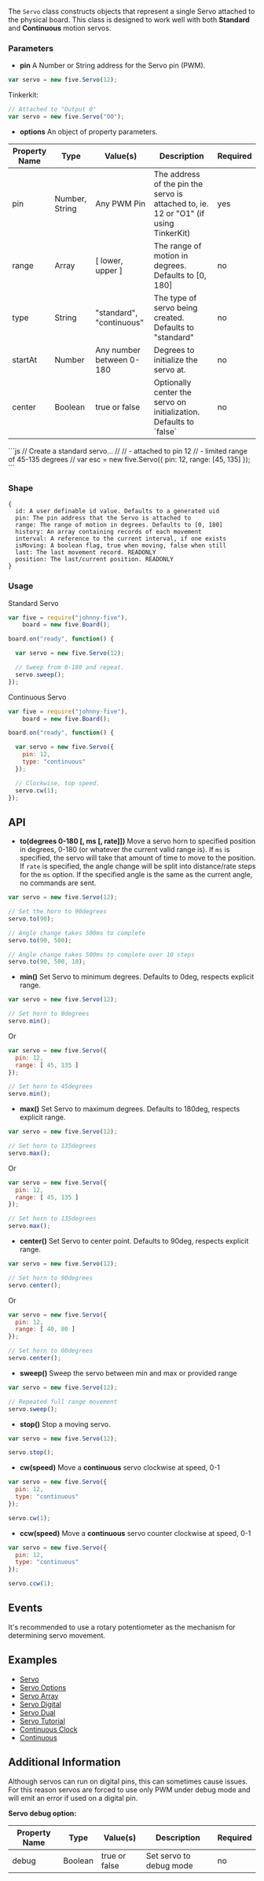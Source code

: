 The `Servo` class constructs objects that represent a single Servo attached to the physical board. This class is designed to work well with both **Standard** and **Continuous** motion servos.

### Parameters

- **pin** A Number or String address for the Servo pin (PWM).
```js
var servo = new five.Servo(12);
```
Tinkerkit: 
```js
// Attached to "Output 0"
var servo = new five.Servo("O0");
```


- **options** An object of property parameters.
<table>
  <thead>
    <tr>
      <th>Property Name</th>
      <th>Type</th>
      <th>Value(s)</th>
      <th>Description</th>
      <th>Required</th>
    </tr>
  </thead>
  <tbody>
    <tr>
      <td>pin</td>
      <td>Number, String</td>
      <td>Any PWM Pin</td>
      <td>The address of the pin the servo is attached to, ie. 12 or "O1" (if using TinkerKit)</td>
      <td>yes</td>
    </tr>
    <tr>
      <td>range</td>
      <td>Array</td>
      <td>[ lower, upper ]</td>
      <td>The range of motion in degrees. Defaults to [0, 180]</td>
      <td>no</td>
    </tr>
    <tr>
      <td>type</td>
      <td>String</td>
      <td>"standard", "continuous"</td>
      <td>The type of servo being created. Defaults to "standard"</td>
      <td>no</td>
    </tr>
    <tr>
      <td>startAt</td>
      <td>Number</td>
      <td>Any number between 0-180</td>
      <td>Degrees to initialize the servo at.</td>
      <td>no</td>
    </tr>
    <tr>
      <td>center</td>
      <td>Boolean</td>
      <td>true or false</td>
      <td>Optionally center the servo on initialization. Defaults to `false`</td>
      <td>no</td>
    </tr>
  </tbody>
</table>
```js
// Create a standard servo...
// 
//   - attached to pin 12
//   - limited range of 45-135 degrees
//
var esc = new five.Servo({
  pin: 12,
  range: [45, 135]
});
```

### Shape

```
{ 
  id: A user definable id value. Defaults to a generated uid
  pin: The pin address that the Servo is attached to
  range: The range of motion in degrees. Defaults to [0, 180]
  history: An array containing records of each movement 
  interval: A reference to the current interval, if one exists
  isMoving: A boolean flag, true when moving, false when still
  last: The last movement record. READONLY
  position: The last/current position. READONLY
}
```



### Usage

Standard Servo
```js
var five = require("johnny-five"), 
    board = new five.Board();

board.on("ready", function() {

  var servo = new five.Servo(12);

  // Sweep from 0-180 and repeat.
  servo.sweep();
});
```

Continuous Servo
```js
var five = require("johnny-five"), 
    board = new five.Board();

board.on("ready", function() {

  var servo = new five.Servo({
    pin: 12, 
    type: "continuous"
  });

  // Clockwise, top speed.
  servo.cw(1);
});
```


## API

- **to(degrees 0-180 [, ms [, rate]])** Move a servo horn to specified position in degrees, 0-180 (or whatever the current valid range is). If `ms` is specified, the servo will take that amount of time to move to the position. If `rate` is specified, the angle change will be split into distance/rate steps for the `ms` option. If the specified angle is the same as the current angle, no commands are sent.
```js
var servo = new five.Servo(12);

// Set the horn to 90degrees
servo.to(90);

// Angle change takes 500ms to complete
servo.to(90, 500);

// Angle change takes 500ms to complete over 10 steps
servo.to(90, 500, 10);
```

- **min()** Set Servo to minimum degrees. Defaults to 0deg, respects explicit range.
```js
var servo = new five.Servo(12);

// Set horn to 0degrees
servo.min();
```
Or 
```js
var servo = new five.Servo({
  pin: 12, 
  range: [ 45, 135 ]
});

// Set horn to 45degrees
servo.min();
```

- **max()** Set Servo to maximum degrees. Defaults to 180deg, respects explicit range.
```js
var servo = new five.Servo(12);

// Set horn to 135degrees
servo.max();
```
Or 
```js
var servo = new five.Servo({
  pin: 12, 
  range: [ 45, 135 ]
});

// Set horn to 135degrees
servo.max();
```


- **center()** Set Servo to center point. Defaults to 90deg, respects explicit range.
```js
var servo = new five.Servo(12);

// Set horn to 90degrees
servo.center();
```
Or 
```js
var servo = new five.Servo({
  pin: 12, 
  range: [ 40, 80 ]
});

// Set horn to 60degrees
servo.center();
```

- **sweep()** Sweep the servo between min and max or provided range
```js
var servo = new five.Servo(12);

// Repeated full range movement
servo.sweep();
```

- **stop()** Stop a moving servo. 
```js
var servo = new five.Servo(12);

servo.stop();
```


- **cw(speed)** Move a **continuous** servo clockwise at speed, 0-1
```js
var servo = new five.Servo({
  pin: 12, 
  type: "continuous"
});

servo.cw(1);
```

- **ccw(speed)** Move a **continuous** servo counter clockwise at speed, 0-1
```js
var servo = new five.Servo({
  pin: 12, 
  type: "continuous"
});

servo.ccw(1);
```

## Events

It's recommended to use a rotary potentiometer as the mechanism for determining servo movement.

## Examples
- [Servo](https://github.com/rwldrn/johnny-five/blob/master/docs/servo.md)
- [Servo Options](https://github.com/rwldrn/johnny-five/blob/master/docs/servo-options.md)
- [Servo Array](https://github.com/rwldrn/johnny-five/blob/master/docs/servo-array.md)
- [Servo Digital](https://github.com/rwldrn/johnny-five/blob/master/docs/servo-digital.md)
- [Servo Dual](https://github.com/rwldrn/johnny-five/blob/master/docs/servo-dual.md)
- [Servo Tutorial](https://github.com/rwldrn/johnny-five/blob/master/docs/servo-tutorial.md)
- [Continuous Clock](https://github.com/rwldrn/johnny-five/blob/master/docs/continuous-clock.md)
- [Continuous](https://github.com/rwldrn/johnny-five/blob/master/docs/continuous.md)


## Additional Information

Although servos can run on digital pins, this can sometimes cause issues. For this reason servos are forced to use only PWM under debug mode and will emit an error if used on a digital pin.

**Servo debug option:**
<table>
  <thead>
    <thead>
      <tr>
        <th>Property Name</th>
        <th>Type</th>
        <th>Value(s)</th>
        <th>Description</th>
        <th>Required</th>
      </tr>
    </thead>
    <tr>
      <td>debug</td>
      <td>Boolean</td>
      <td>true or false</td>
      <td>Set servo to debug mode</td>
      <td>no</td>
    </tr>
  </tbody>
</table>